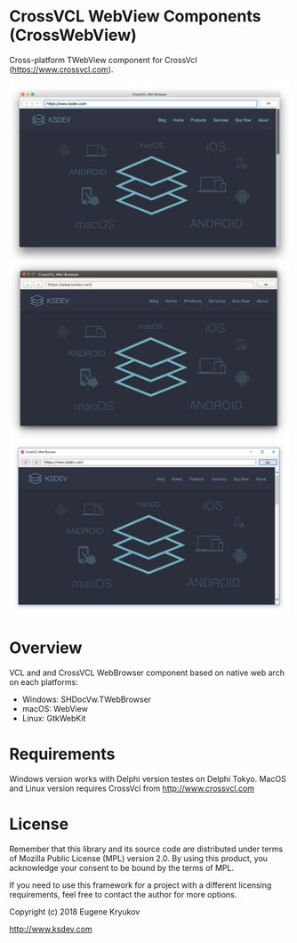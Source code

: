 # CrossVCL WebView Components (CrossWebView)

Cross-platform TWebView component for CrossVcl (https://www.crossvcl.com). 

![MacOS](Screenshots/macos.png)
![Linux](Screenshots/linux.png)
![Win](Screenshots/win.png)

# Overview

VCL and and CrossVCL WebBrowser component based on native web arch on each platforms:

* Windows: SHDocVw.TWebBrowser
* macOS: WebView
* Linux: GtkWebKit 

# Requirements

Windows version works with Delphi version testes on Delphi Tokyo. MacOS and Linux version requires CrossVcl from http://www.crossvcl.com

# License

Remember that this library and its source code are distributed under terms of Mozilla Public License (MPL) version 2.0. By using this product, you acknowledge your consent to be bound by the terms of MPL.

If you need to use this framework for a project with a different licensing requirements, feel free to contact the author for more options.

Copyright (c) 2018 Eugene Kryukov

http://www.ksdev.com